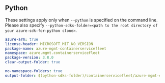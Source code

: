 ## Python

These settings apply only when `--python` is specified on the command line.
Please also specify `--python-sdks-folder=<path to the root directory of your azure-sdk-for-python clone>`.

``` yaml $(python)
azure-arm: true
license-header: MICROSOFT_MIT_NO_VERSION
package-name: azure-mgmt-containerservicefleet
namespace: azure.mgmt.containerservicefleet
package-version: 3.0.0
clear-output-folder: true
```

``` yaml $(python)
no-namespace-folders: true
output-folder: $(python-sdks-folder)/containerservicefleet/azure-mgmt-containerservicefleet/azure/mgmt/containerservicefleet
```
